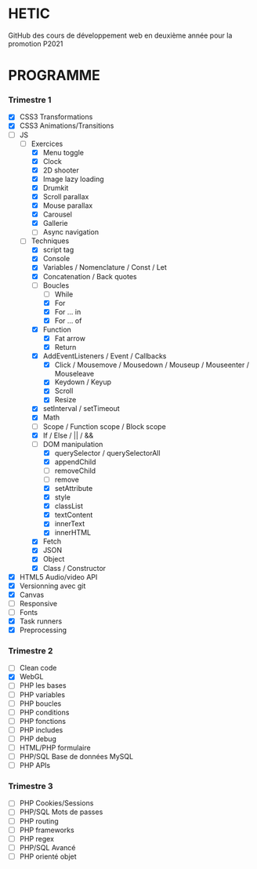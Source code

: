 # HETIC

GitHub des cours de développement web en deuxième année pour la promotion P2021

# PROGRAMME

### Trimestre 1

- [x] CSS3 Transformations
- [x] CSS3 Animations/Transitions
- [ ] JS
    - [ ] Exercices
        - [x] Menu toggle
        - [x] Clock
        - [x] 2D shooter
        - [x] Image lazy loading
        - [x] Drumkit
        - [x] Scroll parallax
        - [x] Mouse parallax
        - [x] Carousel
        - [x] Gallerie
        - [ ] Async navigation
    - [ ] Techniques
        - [x] script tag
        - [x] Console
        - [x] Variables / Nomenclature / Const / Let
        - [x] Concatenation / Back quotes
        - [ ] Boucles
            - [ ] While
            - [x] For
            - [x] For ... in
            - [x] For ... of
        - [x] Function
            - [x] Fat arrow
            - [x] Return
        - [x] AddEventListeners / Event / Callbacks
            - [x] Click / Mousemove / Mousedown / Mouseup / Mouseenter / Mouseleave
            - [x] Keydown / Keyup
            - [x] Scroll
            - [x] Resize
        - [x] setInterval / setTimeout
        - [x] Math
        - [ ] Scope / Function scope / Block scope
        - [x] If / Else / || / &&
        - [ ] DOM manipulation
            - [x] querySelector / querySelectorAll
            - [x] appendChild
            - [ ] removeChild
            - [ ] remove
            - [x] setAttribute
            - [x] style
            - [x] classList
            - [x] textContent
            - [x] innerText
            - [x] innerHTML
        - [x] Fetch
        - [x] JSON
        - [x] Object
        - [x] Class / Constructor
- [x] HTML5 Audio/video API
- [x] Versionning avec git
- [x] Canvas
- [ ] Responsive
- [ ] Fonts
- [x] Task runners
- [x] Preprocessing

### Trimestre 2

- [ ] Clean code
- [x] WebGL
- [ ] PHP les bases
- [ ] PHP variables
- [ ] PHP boucles
- [ ] PHP conditions
- [ ] PHP fonctions
- [ ] PHP includes
- [ ] PHP debug
- [ ] HTML/PHP formulaire
- [ ] PHP/SQL Base de données MySQL
- [ ] PHP APIs

### Trimestre 3

- [ ] PHP Cookies/Sessions
- [ ] PHP/SQL Mots de passes
- [ ] PHP routing
- [ ] PHP frameworks
- [ ] PHP regex
- [ ] PHP/SQL Avancé
- [ ] PHP orienté objet
